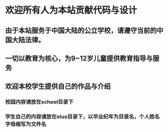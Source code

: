 # 欢迎所有人为本站贡献代码与设计
## 由于本站服务于中国大陆的公立学校，请遵守当前的中国大陆法律。
## 一切以教育为核心，为9~12岁儿童提供教育指导与服务
## 欢迎本校学生提供自己的作品与介绍
### 校园内容请放在school目录下
### 学生自己的内容请放在stus目录下，以毕业纪年为目录名，个人姓名字母缩写为文件名
